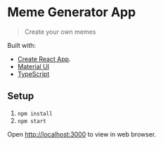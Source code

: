 # Meme Generator App

> Create your own memes

Built with:

- [Create React App](https://github.com/facebook/create-react-app).
- [Material UI](https://mui.com)
- [TypeScript](https://www.typescriptlang.org/)

## Setup

1. `npm install`
1. `npm start`

Open [http://localhost:3000](http://localhost:3000) to view in web browser.
